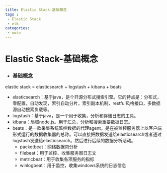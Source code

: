 ```yaml
---
title: Elastic Stack-基础概念
tags :
 - Elastic Stack
 - elk
categories:
 - note
---
```


# Elastic Stack-基础概念

* ### 基础概念

elastic stack = elasticsearch + logstash + kibana + beats

* elasticsearch：基于java，是个开源分布式搜索引擎。它的特点是：分布式，零配置，自动发现，索引自动分片，索引副本机制，restful风格接口，多数据源自动搜索负载等。
* logstash：基于java，是一个用于收集，分析和存储日志的工具。
* kibana：局域node.js。用于汇总，分析和搜索重要数据日志。
* beats：是一款采集系统监控数据的代理agent，是在被监控服务器上以客户端形式运行的数据收集器的总称。可以直接把数据发送给elasticsearch或者通过logstash发送给elasticsearch。然后进行后续的数据分析活动。
  * packetbeat：网络数据包分析
  * filebeat：用于监控、收集服务器日志文
  * metricbeat：用于收集各项服务的指标
  * winlogbeat：用于监控，收集windows系统的日志信息

